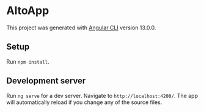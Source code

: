# AltoApp

This project was generated with [Angular CLI](https://github.com/angular/angular-cli) version 13.0.0.

## Setup

Run `npm install`.

## Development server

Run `ng serve` for a dev server. Navigate to `http://localhost:4200/`. The app will automatically reload if you change any of the source files.

